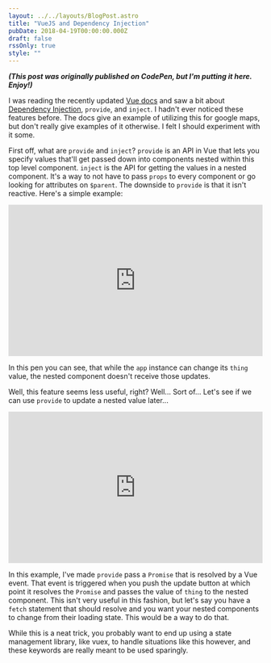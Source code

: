 ```yaml
---
layout: ../../layouts/BlogPost.astro
title: "VueJS and Dependency Injection"
pubDate: 2018-04-19T00:00:00.000Z
draft: false
rssOnly: true
style: ""
---
```


***(This post was originally published on CodePen, but I'm putting it here. Enjoy!)***

I was reading the recently updated [Vue docs](https://vuejs.org/v2/guide/components-registration.html) and saw a bit about [Dependency Injection](https://vuejs.org/v2/guide/components-edge-cases.html#Dependency-Injection), `provide`, and `inject`. I hadn't ever noticed these features before. The docs give an example of utilizing this for google maps, but don't really give examples of it otherwise. I felt I should experiment with it some.

First off, what are `provide` and `inject`? `provide` is an API in Vue that lets you specify values that'll get passed down into components nested within this top level component. `inject` is the API for getting the values in a nested component. It's a way to not have to pass `props` to every component or go looking for attributes on `$parent`. The downside to `provide` is that it isn't reactive. Here's a simple example:

<iframe height="300" style="width: 100%;" scrolling="no" title="VueJs - Provide and Inject - Dependency Injection - No Update" src="https://codepen.io/fimion/embed/mLymma?default-tab=result&theme-id=39521" frameborder="no" loading="lazy" allowtransparency="true" allowfullscreen="true">
  See the Pen <a href="https://codepen.io/fimion/pen/mLymma">
  VueJs - Provide and Inject - Dependency Injection - No Update</a> by Alex Riviere (<a href="https://codepen.io/fimion">@fimion</a>)
  on <a href="https://codepen.io">CodePen</a>.
</iframe>

In this pen you can see, that while the `app` instance can change its `thing` value, the nested component doesn't receive those updates.

Well, this feature seems less useful, right? Well... Sort of... Let's see if we can use `provide` to update a nested value later...

<iframe height="300" style="width: 100%;" scrolling="no" title="VueJs - Provide and Inject - Dependency Injection - Promise" src="https://codepen.io/fimion/embed/wjBdqw?default-tab=result&theme-id=39521" frameborder="no" loading="lazy" allowtransparency="true" allowfullscreen="true">
  See the Pen <a href="https://codepen.io/fimion/pen/wjBdqw">
  VueJs - Provide and Inject - Dependency Injection - Promise</a> by Alex Riviere (<a href="https://codepen.io/fimion">@fimion</a>)
  on <a href="https://codepen.io">CodePen</a>.
</iframe>

In this example, I've made `provide` pass a `Promise` that is resolved by a Vue event. That event is triggered when you push the update button at which point it resolves the `Promise` and passes the value of `thing` to the nested component. This isn't very useful in this fashion, but let's say you have a `fetch` statement that should resolve and you want your nested components to change from their loading state. This would be a way to do that.

While this is a neat trick, you probably want to end up using a state management library, like vuex, to handle situations like this however, and these keywords are really meant to be used sparingly.